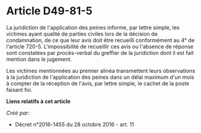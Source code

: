# Article D49-81-5

La juridiction de l'application des peines informe, par lettre simple,  les victimes ayant qualité de parties civiles lors de
la décision de  condamnation, de ce que leur avis doit être recueilli conformément au 4°  de l'article 720-5. L'impossibilité
de recueillir ces avis ou l'absence  de réponse sont constatées par procès-verbal du greffier de la  juridiction dont il est
fait mention dans le jugement. 

Les victimes mentionnées au premier alinéa transmettent leurs  observations à la juridiction de l'application des peines dans
un délai  maximum d'un mois à compter de la réception de l'avis, par lettre  simple, le cachet de la poste faisant foi.

**Liens relatifs à cet article**

_Créé par_:

  - Décret n°2016-1455 du 28 octobre 2016 - art. 11
